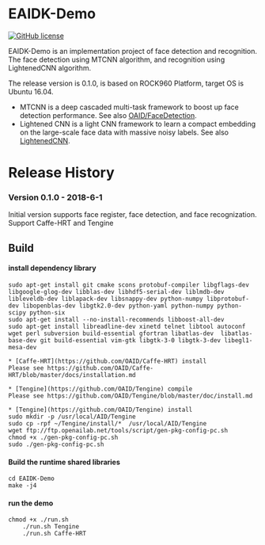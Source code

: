 # EAIDK-Demo
[![GitHub license](http://dmlc.github.io/img/apache2.svg)](./LICENSE)

EAIDK-Demo is an implementation project of face detection and  recognition. The face detection using MTCNN algorithm, and recognition using LightenedCNN algorithm. 

The release version is 0.1.0, is based on ROCK960 Platform, target OS is Ubuntu 16.04.

* MTCNN is a deep cascaded multi-task framework to boost up face detection performance. See also [OAID/FaceDetection](https://github.com/OAID/FaceDetection).
* Lightened CNN is a light CNN framework to learn a compact embedding on the large-scale face data with massive noisy labels. See also [LightenedCNN](https://github.com/AlfredXiangWu/face_verification_experiment).

# Release History

### Version 0.1.0 - 2018-6-1
   
  Initial version supports face register, face detection, and face recognization. 
  Support Caffe-HRT and Tengine 

## Build
#### install dependency library 

	sudo apt-get install git cmake scons protobuf-compiler libgflags-dev libgoogle-glog-dev libblas-dev libhdf5-serial-dev liblmdb-dev libleveldb-dev liblapack-dev libsnappy-dev python-numpy libprotobuf-dev libopenblas-dev libgtk2.0-dev python-yaml python-numpy python-scipy python-six
    sudo apt-get install --no-install-recommends libboost-all-dev
    sudo apt-get install libreadline-dev xinetd telnet libtool autoconf wget perl subversion build-essential gfortran libatlas-dev  libatlas-base-dev git build-essential vim-gtk libgtk-3-0 libgtk-3-dev libegl1-mesa-dev
    
    * [Caffe-HRT](https://github.com/OAID/Caffe-HRT) install
	Please see https://github.com/OAID/Caffe-HRT/blob/master/docs/installation.md
	
	* [Tengine](https://github.com/OAID/Tengine) compile
	Please see https://github.com/OAID/Tengine/blob/master/doc/install.md
	
	* [Tengine](https://github.com/OAID/Tengine) install
	sudo mkdir -p /usr/local/AID/Tengine
	sudo cp -rpf ~/Tengine/install/*  /usr/local/AID/Tengine
	wget ftp://ftp.openailab.net/tools/script/gen-pkg-config-pc.sh
	chmod +x ./gen-pkg-config-pc.sh
	sudo ./gen-pkg-config-pc.sh

#### Build the runtime shared libraries

	cd EAIDK-Demo
	make -j4

#### run the demo

	chmod +x ./run.sh
        ./run.sh Tengine
        ./run.sh Caffe-HRT
